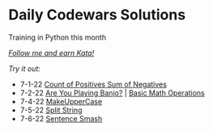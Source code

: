 # Daily Codewars Solutions
Training in Python this month

[_Follow me and earn Kata!_](https://www.codewars.com/users/nuiben)

_Try it out:_
- 7-1-22 [Count of Positives Sum of Negatives](https://www.codewars.com/kata/576bb71bbbcf0951d5000044/)
- 7-2-22 [Are You Playing Banjo?](https://www.codewars.com/kata/53af2b8861023f1d88000832) | [Basic Math Operations](https://www.codewars.com/kata/57356c55867b9b7a60000bd7)
- 7-4-22 [MakeUpperCase](https://www.codewars.com/kata/57a0556c7cb1f31ab3000ad7)
- 7-5-22 [Split String](https://www.codewars.com/kata/57e76bc428d6fbc2d500036d)
- 7-6-22 [Sentence Smash](https://www.codewars.com/kata/53dc23c68a0c93699800041d)
